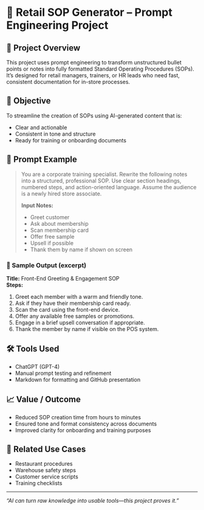 # 📝 Retail SOP Generator – Prompt Engineering Project

## 🧠 Project Overview
This project uses prompt engineering to transform unstructured bullet points or notes into fully formatted Standard Operating Procedures (SOPs). It’s designed for retail managers, trainers, or HR leads who need fast, consistent documentation for in-store processes.

## 🎯 Objective
To streamline the creation of SOPs using AI-generated content that is:
- Clear and actionable
- Consistent in tone and structure
- Ready for training or onboarding documents

## 💬 Prompt Example

> You are a corporate training specialist. Rewrite the following notes into a structured, professional SOP. Use clear section headings, numbered steps, and action-oriented language. Assume the audience is a newly hired store associate.  
>  
> **Input Notes:**  
> - Greet customer  
> - Ask about membership  
> - Scan membership card  
> - Offer free sample  
> - Upsell if possible  
> - Thank them by name if shown on screen  

### 🧾 Sample Output (excerpt)

**Title:** Front-End Greeting & Engagement SOP  
**Steps:**  
1. Greet each member with a warm and friendly tone.  
2. Ask if they have their membership card ready.  
3. Scan the card using the front-end device.  
4. Offer any available free samples or promotions.  
5. Engage in a brief upsell conversation if appropriate.  
6. Thank the member by name if visible on the POS system.  

## 🛠️ Tools Used
- ChatGPT (GPT-4)
- Manual prompt testing and refinement
- Markdown for formatting and GitHub presentation

## 📈 Value / Outcome
- Reduced SOP creation time from hours to minutes
- Ensured tone and format consistency across documents
- Improved clarity for onboarding and training purposes

## 🔗 Related Use Cases
- Restaurant procedures  
- Warehouse safety steps  
- Customer service scripts  
- Training checklists

---

_“AI can turn raw knowledge into usable tools—this project proves it.”_
